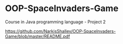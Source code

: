 # OOP-SpaceInvaders-Game
Course in Java programming language - Project 2

https://github.com/NarkisShallev/OOP-SpaceInvaders-Game/blob/master/README.pdf
